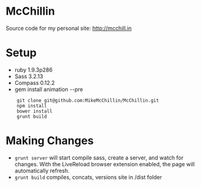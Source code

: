 McChillin
=========

Source code for my personal site: http://mcchill.in


# Setup
- ruby 1.9.3p286
- Sass 3.2.13
- Compass 0.12.2
- gem install animation --pre

```
    git clone git@github.com:MikeMcChillin/McChillin.git
    npm install
    bower install
    grunt build
```

# Making Changes
- `grunt server` will start compile sass, create a server, and watch for changes. With the LiveReload browser extension enabled, the page will automatically refresh.
- `grunt build` compiles, concats, versions site in /dist folder
